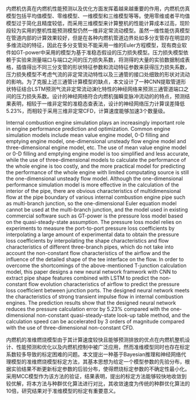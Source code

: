 内燃机仿真在内燃机性能预测以及优化方面发挥着越来越重要的作用，内燃机仿真模型包括平均值模型、零维模型、一维模型和三维模型等等。使用零维或者平均值模型过于简化且精度较低，而采用三维模型来计算整机的性能计算成本过高，现阶段较为实用的整机性能预测模型仍然一维非定常流动模型。虽然一维性能仿真模型在管道内部的计算效果较好，但是在各种内燃机管道边界处如多分支管存在明显的多维流动的特征，因此在多分支管处不能采用一维的Euler方程模型，现有商业软件如GT-power中采用的模型为基于准稳态假设的压力损失模型。压力损失模型依赖于实验来测量端口与端口之间的压力损失系数，将测得的大量的实验数据制成表格，插值得出不同三分支管的形状特征参数和流动特征参数来获得压力损失系数，压力损失模型不考虑气流的非定常流动特性以及三通管的接口处细致的形状对流动的影响。为了克服上述三通管计算模型的缺点，本文设计了一种CNN提取管道形状特征结合LSTM预测气流非定常流动演化特性的神经网络来预测三通管道端口之间的压力损失系数。设计的神经网络符合内燃机强瞬变脉冲流动的的特点，预测结果表明，相较于一维非定常的准稳态查表法，设计的神经网络压力计算误差降低5.23%，而相较于采用三维非定常CFD，计算速度能够加速3个数量级。


Internal combustion engine simulation plays an increasingly important role in engine performance prediction and optimization. Common engine simulation models include mean value engine model, 0-D filling and emptying engine model, one-dimensional unsteady flow engine model and three-dimensional engine model, etc. The use of mean value engine model or 0-D filling and emptying engine model is too simplified and less accurate, while the use of three-dimensional models to calculate the performance of the whole engine is too costly, and the more practical model for predicting the performance of the whole engine with limited computating source is still the one-dimensional unsteady flow model. Although the one-dimensional performance simulation model is more effective in the calculation of the interior of the pipe, there are obvious characteristics of multidimensional flow at the pipe boundary of various internal combustion engine pipe such as multi-branch junction, so the one-dimensional Euler equation model cannot be used at the multi-branch junction, and the model used in existing commercial software such as GT-power is the pressure loss model based on the quasi-steady-state assumption. The pressure loss model relies on experiments to measure the port-to-port pressure loss coefficients by interpolating a large amount of experimental data to obtain the pressure loss coefficients by interpolating the shape characteristics and flow characteristics of different three-branch pipes, which do not take into account the non-constant flow characteristics of the airflow and the influence of the detailed shape of the tee interface on the flow. In order to overcome the shortcomings of the above-mentioned T-junction calculation model, this paper designs a new neural network framwork with CNN to extract pipe shape features combined with LSTM to predict the non-constant flow evolution characteristics of airflow to predict the pressure loss coefficient between junction ports. The designed neural network meets the characteristics of strong transient impulse flow in internal combustion engines. The prediction results show that the designed neural network reduces the pressure calculation error by 5.23% compared with the one-dimensional non-constant quasi-steady-state look-up table method, and the calculation speed can be accelerated by 3 orders of magnitude compared with the use of three-dimensional non-constant CFD.



内燃机的准维燃烧模型由于其计算速度较快且能够预测排放的优点在内燃机整机设计、性能预测和优化以及内燃机控制中被广泛应用，然而准维模型同时也存在标定系数较多导致的标定困难的问题。本文提出一种基于Bayesian推理和神经网络代理模型的准维燃烧模型标定方法，其基本思想为给定一个模型参数的先验分布，根据实验结果不断更新标定参数的后验分布，使得燃烧标定参数的不确定性最小化。采用MCC模型作为该方法的验证，结果表明，提出的标定方法能够较快地收敛到较优解，将本方法与种群优化算法进行对比，其收敛速度为传统的种群优化算法的10倍，研究结果对于准维模型的标定有重要意义。



